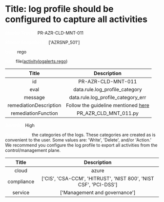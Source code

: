 



# Title: log profile should be configured to capture all activities


***<font color="white">Master Test Id:</font>*** PR-AZR-CLD-MNT-011

***<font color="white">Master Snapshot Id:</font>*** ['AZRSNP_501']

***<font color="white">type:</font>*** rego

***<font color="white">rule:</font>*** file([activitylogalerts.rego])  
  
  
  
  

|Title|Description|
| :---: | :---: |
|id|PR-AZR-CLD-MNT-011|
|eval|data.rule.log_profile_category|
|message|data.rule.log_profile_category_err|
|remediationDescription|Follow the guideline mentioned <a href='https://docs.microsoft.com/en-us/azure/azure-monitor/essentials/activity-log' target='_blank'>here</a>|
|remediationFunction|PR_AZR_CLD_MNT_011.py|


***<font color="white">Severity:</font>*** High

***<font color="white">Description:</font>*** the categories of the logs. These categories are created as is convenient to the user. Some values are: 'Write', 'Delete', and/or 'Action.' We recommend you configure the log profile to export all activities from the control/management plane.  
  
  

|Title|Description|
| :---: | :---: |
|cloud|azure|
|compliance|['CIS', 'CSA-CCM', 'HITRUST', 'NIST 800', 'NIST CSF', 'PCI-DSS']|
|service|['Management and governance']|



[activitylogalerts.rego]: https://github.com/prancer-io/prancer-compliance-test/tree/master/azure/cloud/activitylogalerts.rego
